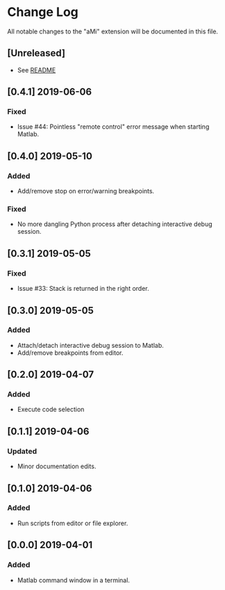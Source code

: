 # Change Log

All notable changes to the "aMi" extension will be documented in this file.

## [Unreleased]

- See [README](README.md)

## [0.4.1] 2019-06-06

### Fixed

- Issue #44: Pointless "remote control" error message when starting Matlab.

## [0.4.0] 2019-05-10

### Added

- Add/remove stop on error/warning breakpoints.

### Fixed

- No more dangling Python process after detaching interactive debug session.

## [0.3.1] 2019-05-05

### Fixed

- Issue #33: Stack is returned in the right order.

## [0.3.0] 2019-05-05

### Added

- Attach/detach interactive debug session to Matlab.
- Add/remove breakpoints from editor.

## [0.2.0] 2019-04-07

### Added

- Execute code selection

## [0.1.1] 2019-04-06

### Updated

- Minor documentation edits.

## [0.1.0] 2019-04-06

### Added

- Run scripts from editor or file explorer.

## [0.0.0] 2019-04-01

### Added

- Matlab command window in a terminal.